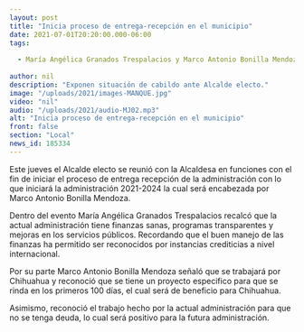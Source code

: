 ```yaml
---
layout: post
title: "Inicia proceso de entrega-recepción en el municipio"
date: 2021-07-01T20:20:00.000-06:00
tags:
  
  - María Angélica Granados Trespalacios y Marco Antonio Bonilla Mendoza
  
author: nil
description: "Exponen situación de cabildo ante Alcalde electo."
image: "/uploads/2021/images-MANQUE.jpg"
video: "nil"
audio: "/uploads/2021/audio-MJ02.mp3"
alt: "Inicia proceso de entrega-recepción en el municipio"
front: false
section: "Local"
news_id: 185334
---
```


Este jueves el Alcalde electo se reunió con la Alcaldesa en funciones con el fin de iniciar el proceso de entrega recepción de la administración con lo que iniciará la administración 2021-2024 la cual será encabezada por Marco Antonio Bonilla Mendoza.

Dentro del evento María Angélica Granados Trespalacios recalcó que la actual administración tiene finanzas sanas, programas transparentes y mejoras en los servicios públicos. Recordando que el buen manejo de las finanzas ha permitido ser reconocidos por instancias crediticias a nivel internacional.

Por su parte Marco Antonio Bonilla Mendoza señaló que se trabajará por Chihuahua y reconoció que se tiene un proyecto especifico para que se rinda en los primeros 100 días, el cual será de beneficio para Chihuahua.

Asimismo, reconoció el trabajo hecho por la actual administración para que no se tenga deuda, lo cual será positivo para la futura administración.
